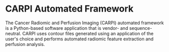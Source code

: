 # CARPI Automated Framework
The Cancer Radiomic and Perfusion Imaging (CARPI) automated framework is a Python-based software application that is vendor- and sequence-neutral. CARPI uses contour files generated using an application of the user's choice and performs automated radiomic feature extraction and perfusion analysis. 
